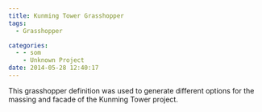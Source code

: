 ```yaml
---
title: Kunming Tower Grasshopper
tags:
  - Grasshopper

categories:
  - - som
    - Unknown Project
date: 2014-05-28 12:40:17
---
```


This grasshopper definition was used to generate different options for the massing and facade of the Kunming Tower project.
